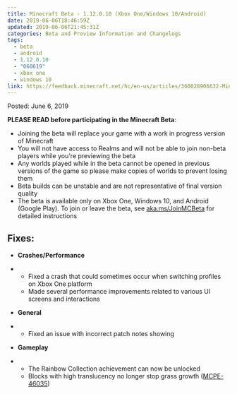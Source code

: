 ```yaml
---
title: Minecraft Beta - 1.12.0.10 (Xbox One/Windows 10/Android)
date: 2019-06-06T18:46:59Z
updated: 2019-06-06T21:45:31Z
categories: Beta and Preview Information and Changelogs
tags:
  - beta
  - android
  - 1.12.0.10
  - "060619"
  - xbox one
  - windows 10
link: https://feedback.minecraft.net/hc/en-us/articles/360028906632-Minecraft-Beta-1-12-0-10-Xbox-One-Windows-10-Android
---
```


Posted: June 6, 2019

**PLEASE READ before participating in the Minecraft Beta**:

- Joining the beta will replace your game with a work in progress version of Minecraft
- You will not have access to Realms and will not be able to join non-beta players while you're previewing the beta
- Any worlds played while in the beta cannot be opened in previous versions of the game so please make copies of worlds to prevent losing them
- Beta builds can be unstable and are not representative of final version quality
- The beta is available only on Xbox One, Windows 10, and Android (Google Play). To join or leave the beta, see [aka.ms/JoinMCBeta](https://aka.ms/JoinMCBeta) for detailed instructions 

## **Fixes:**

- **Crashes/Performance**

- - Fixed a crash that could sometimes occur when switching profiles on Xbox One platform
  - Made several performance improvements related to various UI screens and interactions  
      

- **General**

- - Fixed an issue with incorrect patch notes showing  
      

- **Gameplay**

- - The Rainbow Collection achievement can now be unlocked
  - Blocks with high translucency no longer stop grass growth ([MCPE-46035](https://bugs.mojang.com/browse/MCPE-46035))
